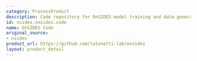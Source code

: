 ```yaml
---
category: ProcessProduct
description: Code repository for OnSIDES model training and data generation
id: nsides.onsides.code
name: OnSIDES Code
original_source:
- nsides
product_url: https://github.com/tatonetti-lab/onsides
layout: product_detail
---
```

